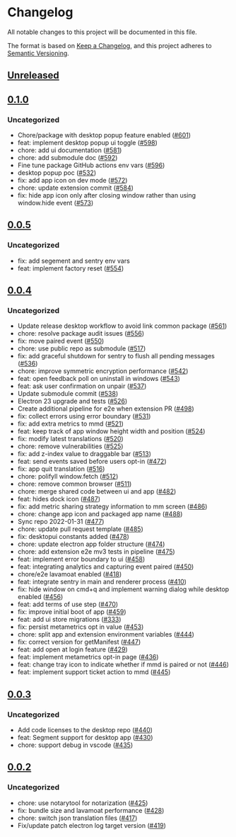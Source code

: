 # Changelog
All notable changes to this project will be documented in this file.

The format is based on [Keep a Changelog](https://keepachangelog.com/en/1.0.0/),
and this project adheres to [Semantic Versioning](https://semver.org/spec/v2.0.0.html).

## [Unreleased]

## [0.1.0]
### Uncategorized
- Chore/package with desktop popup feature enabled ([#601](https://github.com/MetaMask/metamask-desktop/pull/601))
- feat: implement desktop popup ui toggle ([#598](https://github.com/MetaMask/metamask-desktop/pull/598))
- chore: add ui documentation ([#581](https://github.com/MetaMask/metamask-desktop/pull/581))
- chore: add submodule doc ([#592](https://github.com/MetaMask/metamask-desktop/pull/592))
- Fine tune package GitHub actions env vars ([#596](https://github.com/MetaMask/metamask-desktop/pull/596))
- desktop popup poc ([#532](https://github.com/MetaMask/metamask-desktop/pull/532))
- fix: add app icon on dev mode ([#572](https://github.com/MetaMask/metamask-desktop/pull/572))
- chore: update extension commit ([#584](https://github.com/MetaMask/metamask-desktop/pull/584))
- fix: hide app icon only after closing window rather than using window.hide event ([#573](https://github.com/MetaMask/metamask-desktop/pull/573))

## [0.0.5]
### Uncategorized
- fix: add segement and sentry env vars
- feat: implement factory reset ([#554](https://github.com/MetaMask/metamask-desktop/pull/554))

## [0.0.4]
### Uncategorized
- Update release desktop workflow to avoid link common package ([#561](https://github.com/MetaMask/metamask-desktop/pull/561))
- chore: resolve package audit issues ([#556](https://github.com/MetaMask/metamask-desktop/pull/556))
- fix: move paired event ([#550](https://github.com/MetaMask/metamask-desktop/pull/550))
- chore: use public repo as submodule ([#517](https://github.com/MetaMask/metamask-desktop/pull/517))
- fix: add graceful shutdown for sentry to flush all pending messages ([#536](https://github.com/MetaMask/metamask-desktop/pull/536))
- chore: improve symmetric encryption performance ([#542](https://github.com/MetaMask/metamask-desktop/pull/542))
- feat: open feedback poll on uninstall in windows ([#543](https://github.com/MetaMask/metamask-desktop/pull/543))
- feat: ask user confirmation on unpair ([#537](https://github.com/MetaMask/metamask-desktop/pull/537))
- Update submodule commit ([#538](https://github.com/MetaMask/metamask-desktop/pull/538))
- Electron 23 upgrade and tests ([#526](https://github.com/MetaMask/metamask-desktop/pull/526))
- Create additional pipeline for e2e when extension PR ([#498](https://github.com/MetaMask/metamask-desktop/pull/498))
- fix: collect errors using error boundary ([#531](https://github.com/MetaMask/metamask-desktop/pull/531))
- fix: add extra metrics to mmd ([#521](https://github.com/MetaMask/metamask-desktop/pull/521))
- feat: keep track of app window height width and position ([#524](https://github.com/MetaMask/metamask-desktop/pull/524))
- fix: modify latest translations ([#520](https://github.com/MetaMask/metamask-desktop/pull/520))
- chore: remove vulnerabilities ([#525](https://github.com/MetaMask/metamask-desktop/pull/525))
- fix: add z-index value to draggable bar ([#513](https://github.com/MetaMask/metamask-desktop/pull/513))
- feat: send events saved before users opt-in ([#472](https://github.com/MetaMask/metamask-desktop/pull/472))
- fix: app quit translation ([#516](https://github.com/MetaMask/metamask-desktop/pull/516))
- chore: polifyll window.fetch ([#512](https://github.com/MetaMask/metamask-desktop/pull/512))
- chore: remove common browser ([#511](https://github.com/MetaMask/metamask-desktop/pull/511))
- chore: merge shared code between ui and app ([#482](https://github.com/MetaMask/metamask-desktop/pull/482))
- feat: hides dock icon ([#487](https://github.com/MetaMask/metamask-desktop/pull/487))
- fix: add metric sharing strategy information to mm screen ([#486](https://github.com/MetaMask/metamask-desktop/pull/486))
- chore: change app icon and packaged app name ([#488](https://github.com/MetaMask/metamask-desktop/pull/488))
- Sync repo 2022-01-31 ([#477](https://github.com/MetaMask/metamask-desktop/pull/477))
- chore: update pull request template ([#485](https://github.com/MetaMask/metamask-desktop/pull/485))
- fix: desktopui constants added ([#478](https://github.com/MetaMask/metamask-desktop/pull/478))
- chore: update electron app folder structure ([#474](https://github.com/MetaMask/metamask-desktop/pull/474))
- chore: add extension e2e mv3 tests in pipeline ([#475](https://github.com/MetaMask/metamask-desktop/pull/475))
- feat: implement error boundary to ui ([#458](https://github.com/MetaMask/metamask-desktop/pull/458))
- feat: integrating analytics and capturing event paired ([#450](https://github.com/MetaMask/metamask-desktop/pull/450))
- chore/e2e lavamoat enabled ([#418](https://github.com/MetaMask/metamask-desktop/pull/418))
- feat: integrate sentry in main and renderer process ([#410](https://github.com/MetaMask/metamask-desktop/pull/410))
- fix: hide window on cmd+q and implement warning dialog while desktop enabled ([#456](https://github.com/MetaMask/metamask-desktop/pull/456))
- feat: add terms of use step ([#470](https://github.com/MetaMask/metamask-desktop/pull/470))
- fix: improve initial boot of app ([#459](https://github.com/MetaMask/metamask-desktop/pull/459))
- feat: add ui store migrations ([#333](https://github.com/MetaMask/metamask-desktop/pull/333))
- fix: persist metametrics opt in value ([#453](https://github.com/MetaMask/metamask-desktop/pull/453))
- chore: split app and extension environment variables ([#444](https://github.com/MetaMask/metamask-desktop/pull/444))
- fix: correct version for getManifest ([#447](https://github.com/MetaMask/metamask-desktop/pull/447))
- feat: add open at login feature ([#429](https://github.com/MetaMask/metamask-desktop/pull/429))
- feat: implement metametrics opt-in page ([#436](https://github.com/MetaMask/metamask-desktop/pull/436))
- feat: change tray icon to indicate whether if mmd is paired or not ([#446](https://github.com/MetaMask/metamask-desktop/pull/446))
- feat: implement support ticket action to mmd ([#445](https://github.com/MetaMask/metamask-desktop/pull/445))

## [0.0.3]
### Uncategorized
- Add code licenses to the desktop repo ([#440](https://github.com/MetaMask/metamask-desktop/pull/440))
- feat: Segment support for desktop app ([#430](https://github.com/MetaMask/metamask-desktop/pull/430))
- chore: support debug in vscode ([#435](https://github.com/MetaMask/metamask-desktop/pull/435))

## [0.0.2]
### Uncategorized
- chore: use notarytool for notarization ([#425](https://github.com/MetaMask/metamask-desktop/pull/425))
- fix: bundle size and lavamoat performance ([#428](https://github.com/MetaMask/metamask-desktop/pull/428))
- chore: switch json translation files ([#417](https://github.com/MetaMask/metamask-desktop/pull/417))
- Fix/update patch electron log target version ([#419](https://github.com/MetaMask/metamask-desktop/pull/419))

[Unreleased]: https://github.com/MetaMask/metamask-desktop/compare/metamask-desktop-app@0.1.0...HEAD
[0.1.0]: https://github.com/MetaMask/metamask-desktop/compare/metamask-desktop-app@0.0.5...metamask-desktop-app@0.1.0
[0.0.5]: https://github.com/MetaMask/metamask-desktop/compare/metamask-desktop-app@0.0.4...metamask-desktop-app@0.0.5
[0.0.4]: https://github.com/MetaMask/metamask-desktop/compare/metamask-desktop-app@0.0.3...metamask-desktop-app@0.0.4
[0.0.3]: https://github.com/MetaMask/metamask-desktop/compare/metamask-desktop-app@0.0.2...metamask-desktop-app@0.0.3
[0.0.2]: https://github.com/MetaMask/metamask-desktop/releases/tag/metamask-desktop-app@0.0.2
